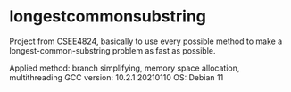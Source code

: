 # longestcommonsubstring
Project from CSEE4824, basically to use every possible method to make a longest-common-substring problem as fast as possible.

Applied method: branch simplifying, memory space allocation, multithreading
GCC version: 10.2.1 20210110
OS: Debian 11
